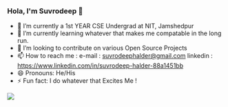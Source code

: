 ### Hola, I'm Suvrodeep  👋



- 🔭 I’m currently a 1st YEAR CSE Undergrad at NIT, Jamshedpur 
- 🌱 I’m currently learning whatever that makes me compatable in the long run.
- 👯 I’m looking to contribute on various Open Source Projects
- 📫 How to reach me :   e-mail : suvrodeephalder@gmail.com     linkedin : https://www.linkedin.com/in/suvrodeep-halder-88a1451bb
- 😄 Pronouns: He/His
- ⚡ Fun fact: I do whatever that Excites Me !


<img src="https://github-readme-stats.vercel.app/api?username=Syntax0002&&show_icons=true&title_color=f5f5f5&icon_color=00ff00&text_color=f5f5f5&bg_color=222222">

